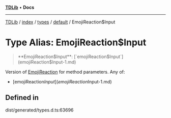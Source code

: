 [**TDLib**](../../../../../../README.md) • **Docs**

***

[TDLib](../../../../../../modules.md) / [index](../../../../../README.md) / [types](../../../README.md) / [default](../README.md) / EmojiReaction$Input

# Type Alias: EmojiReaction$Input

> **EmojiReaction$Input**: [`emojiReaction$Input`](emojiReaction$Input-1.md)

Version of [EmojiReaction](EmojiReaction.md) for method parameters.
Any of:
- [emojiReaction$Input](emojiReaction$Input-1.md)

## Defined in

dist/generated/types.d.ts:63696
